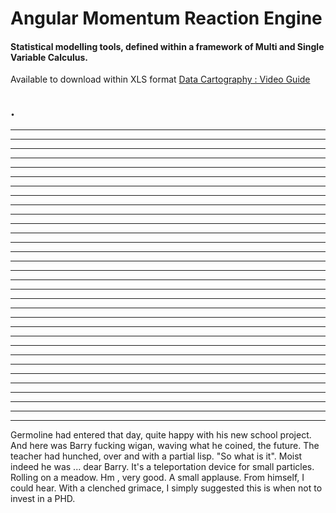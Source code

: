 # Angular Momentum Reaction Engine


#### Statistical modelling tools, defined within a framework of Multi and Single Variable Calculus. 
Available to download within XLS format [Data Cartography : Video Guide](https://www.youtube.com/channel/UCHGtmfjIICpuETvXsRd2eww/playlists)


.
---
---
---
---
---
---
---
---
---
---
---
---
---
---
---
---
---
---
---
---
---
---
---
---
---
---
---
---
---
---
---
---
---
Germoline had entered that day, quite happy with his new school project. And here was Barry fucking wigan, waving what he coined, the future. 
The teacher had hunched, over and with a partial lisp.  "So what is it". 
Moist indeed he was ... dear Barry. It's a teleportation device for small particles. Rolling on a meadow.
Hm , very good. A small applause. From himself, I could hear. 
With a clenched grimace, I simply suggested this is when not to invest in a PHD. 


































































































